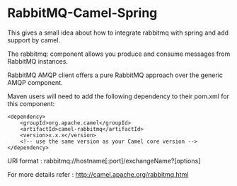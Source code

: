 # RabbitMQ-Camel-Spring

This gives a small idea about how to integrate rabbitmq with spring and add support by camel. 

The rabbitmq: component allows you produce and consume messages from RabbitMQ instances. 

RabbitMQ AMQP client offers a pure RabbitMQ approach over the generic AMQP component.

Maven users will need to add the following dependency to their pom.xml for this component:
```
<dependency>
    <groupId>org.apache.camel</groupId>
    <artifactId>camel-rabbitmq</artifactId>
    <version>x.x.x</version>
    <!-- use the same version as your Camel core version -->
</dependency>
```

URI format : rabbitmq://hostname[:port]/exchangeName?[options]

For more details refer : http://camel.apache.org/rabbitmq.html
